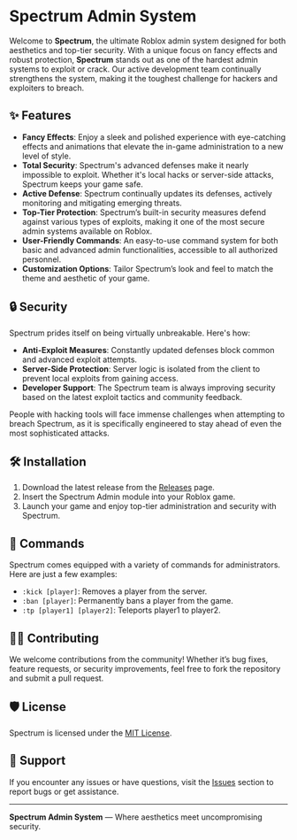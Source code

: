 # Spectrum Admin System

Welcome to **Spectrum**, the ultimate Roblox admin system designed for both aesthetics and top-tier security. With a unique focus on fancy effects and robust protection, **Spectrum** stands out as one of the hardest admin systems to exploit or crack. Our active development team continually strengthens the system, making it the toughest challenge for hackers and exploiters to breach.

## ✨ Features

- **Fancy Effects**: Enjoy a sleek and polished experience with eye-catching effects and animations that elevate the in-game administration to a new level of style.
- **Total Security**: Spectrum's advanced defenses make it nearly impossible to exploit. Whether it's local hacks or server-side attacks, Spectrum keeps your game safe.
- **Active Defense**: Spectrum continually updates its defenses, actively monitoring and mitigating emerging threats.
- **Top-Tier Protection**: Spectrum’s built-in security measures defend against various types of exploits, making it one of the most secure admin systems available on Roblox.
- **User-Friendly Commands**: An easy-to-use command system for both basic and advanced admin functionalities, accessible to all authorized personnel.
- **Customization Options**: Tailor Spectrum’s look and feel to match the theme and aesthetic of your game.

## 🔒 Security

Spectrum prides itself on being virtually unbreakable. Here's how:

- **Anti-Exploit Measures**: Constantly updated defenses block common and advanced exploit attempts.
- **Server-Side Protection**: Server logic is isolated from the client to prevent local exploits from gaining access.
- **Developer Support**: The Spectrum team is always improving security based on the latest exploit tactics and community feedback.
  
People with hacking tools will face immense challenges when attempting to breach Spectrum, as it is specifically engineered to stay ahead of even the most sophisticated attacks.

## 🛠️ Installation

1. Download the latest release from the [Releases](https://github.com/DarthStrantax/Spectrum/releases) page.
2. Insert the Spectrum Admin module into your Roblox game.
3. Launch your game and enjoy top-tier administration and security with Spectrum.

## 📜 Commands

Spectrum comes equipped with a variety of commands for administrators. Here are just a few examples:

- `:kick [player]`: Removes a player from the server.
- `:ban [player]`: Permanently bans a player from the game.
- `:tp [player1] [player2]`: Teleports player1 to player2.


## 🧑‍💻 Contributing

We welcome contributions from the community! Whether it’s bug fixes, feature requests, or security improvements, feel free to fork the repository and submit a pull request.

## 🛡️ License

Spectrum is licensed under the [MIT License](https://github.com/DarthStrantax/Spectrum/blob/main/LICENSE).

## 💬 Support

If you encounter any issues or have questions, visit the [Issues](https://github.com/DarthStrantax/Spectrum/issues) section to report bugs or get assistance.

---

**Spectrum Admin System** — Where aesthetics meet uncompromising security.

